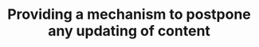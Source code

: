 ---
title: Providing a mechanism to postpone any updating of content
description: ""
url: https://www.w3.org/TR/WCAG20-TECHS/G75.html
---